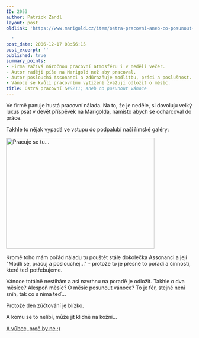 ```yaml
---
ID: 2053
author: Patrick Zandl
layout: post
oldlink: 'https://www.marigold.cz/item/ostra-pracovni-aneb-co-posunout-vanoce

  '
post_date: 2006-12-17 08:56:15
post_excerpt: ''
published: true
summary_points:
- Firma zažívá náročnou pracovní atmosféru i v neděli večer.
- Autor raději píše na Marigold než aby pracoval.
- Autor poslouchá Assonanci a zdůrazňuje modlitbu, práci a poslušnost.
- Vánoce se kvůli pracovnímu vytížení zvažují odložit o měsíc.
title: Ostrá pracovní &#8211; aneb co posunout vánoce
---
```


<texy>Ve firmě panuje hustá pracovní nálada. Na to, že je neděle, si dovoluju velký luxus psát v devět příspěvek na Marigolda, namísto abych se odharcoval do práce. 

Takhle to nějak vypadá ve vstupu do podpalubí naší římské galéry: 

<a href="http://www.marigold.cz/wp-content/15122006.jpg"><img src="http://www.marigold.cz/wp-content/_15122006.jpg" width="400" height="300" alt="Pracuje se tu... " title="Pracuje se tu... "  /></a>

Kromě toho mám pořád náladu tu pouštět stále dokolečka Assonanci a její "Modli se, pracuj a poslouchej..." - protože to je přesně to pořadí a činnosti, které teď potřebujeme. 

Vánoce totálně nestíhám a asi navrhnu na poradě je odložit. Takhle o dva měsíce? Alespoň měsíc? O měsíc posunout vánoce? To je fér, stejně není sníh, tak co s nima teď... 

Protože den zúčtování je blízko. 

A komu se to nelíbí, může jít klidně na kožní...

<a href="http://spolecnost.blesk.cz/Clanek65906.htm">A vůbec, proč by ne :)</a>